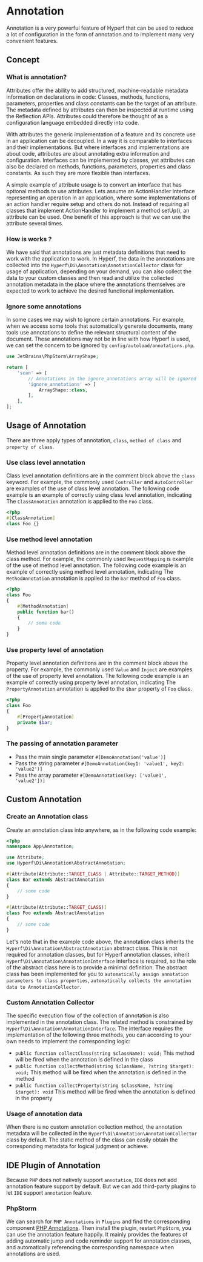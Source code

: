 # Annotation

Annotation is a very powerful feature of Hyperf that can be used to reduce a lot of configuration in the form of annotation and to implement many very convenient features.

## Concept

### What is annotation?

Attributes offer the ability to add structured, machine-readable metadata information on declarations in code: Classes, methods, functions, parameters, properties and class constants can be the target of an attribute. The metadata defined by attributes can then be inspected at runtime using the Reflection APIs. Attributes could therefore be thought of as a configuration language embedded directly into code.

With attributes the generic implementation of a feature and its concrete use in an application can be decoupled. In a way it is comparable to interfaces and their implementations. But where interfaces and implementations are about code, attributes are about annotating extra information and configuration. Interfaces can be implemented by classes, yet attributes can also be declared on methods, functions, parameters, properties and class constants. As such they are more flexible than interfaces.

A simple example of attribute usage is to convert an interface that has optional methods to use attributes. Lets assume an ActionHandler interface representing an operation in an application, where some implementations of an action handler require setup and others do not. Instead of requiring all classes that implement ActionHandler to implement a method setUp(), an attribute can be used. One benefit of this approach is that we can use the attribute several times.

### How is works ?

We have said that annotations are just metadata definitions that need to work with the application to work. In Hyperf, the data in the annotations are collected into the `Hyperf\Di\Annotation\AnnotationCollector` class for usage of application, depending on your demand, you can also collect the data to your custom classes and then read and utilize the collected annotation metadata in the place where the annotations themselves are expected to work to achieve the desired functional implementation.

### Ignore some annotations

In some cases we may wish to ignore certain annotations. For example, when we access some tools that automatically generate documents, many tools use annotations to define the relevant structural content of the document. These annotations may not be in line with how Hyperf is used, we can set the concern to be ignored by `config/autoload/annotations.php`.

```php
use JetBrains\PhpStorm\ArrayShape;

return [
    'scan' => [
        // Annotations in the ignore_annotations array will be ignored by the annotation scanner
        'ignore_annotations' => [
            ArrayShape::class,
        ],
    ],
];
```

## Usage of Annotation

There are three apply types of annotation, `class`, `method of class` and `property of class`.

### Use class level annotation

Class level annotation definitions are in the comment block above the `class` keyword. For example, the commonly used `Controller` and `AutoController` are examples of the use of class level annotation. The following code example is an example of correctly using class level annotation, indicating The `ClassAnnotation` annotation is applied to the `Foo` class.

```php
<?php
#[ClassAnnotation]
class Foo {}
```

### Use method level annotation

Method level annotation definitions are in the comment block above the class method. For example, the commonly used `RequestMapping` is example of the use of method level annotation. The following code example is an example of correctly using method level annotation, indicating The `MethodAnnotation` annotation is applied to the `bar` method of `Foo` class.

```php
<?php
class Foo
{
    #[MethodAnnotation]
    public function bar()
    {
        // some code
    }
}
```

### Use property level of annotation

Property level annotation definitions are in the comment block above the property. For example, the commonly used `Value` and `Inject` are examples of the use of property level annotation. The following code example is an example of correctly using property level annotation, indicating The `PropertyAnnotation` annotation is applied to the `$bar` property of `Foo` class.

```php
<?php
class Foo
{
    #[PropertyAnnotation]
    private $bar;
}
```

### The passing of annotation parameter

- Pass the main single parameter `#[DemoAnnotation('value')]`
- Pass the string parameter `#[DemoAnnotation(key1: 'value1', key2: 'value2')]`
- Pass the array parameter `#[DemoAnnotation(key: ['value1', 'value2'])]`

## Custom Annotation

### Create an Annotation class

Create an annotation class into anywhere, as in the following code example:

```php
<?php
namespace App\Annotation;

use Attribute;
use Hyperf\Di\Annotation\AbstractAnnotation;

#[Attribute(Attribute::TARGET_CLASS | Attribute::TARGET_METHOD)]
class Bar extends AbstractAnnotation
{
    // some code
}

#[Attribute(Attribute::TARGET_CLASS)]
class Foo extends AbstractAnnotation
{
    // some code
}
```

Let's note that in the example code above, the annotation class inherits the `Hyperf\Di\Annotation\AbstractAnnotation` abstract class. This is not required for annotation classes, but for Hyperf annotation classes, inherit `Hyperf\Di\Annotation\AnnotationInterface` interface is required, so the role of the abstract class here is to provide a minimal definition. The abstract class has been implemented for you to `automatically assign annotation parameters to class properties`, `automatically collects the annotation data to AnnotationCollector`.

### Custom Annotation Collector

The specific execution flow of the collection of annotation is also implemented in the annotation class. The related method is constrained by `Hyperf\Di\Annotation\AnnotationInterface`. The interface requires the implementation of the following three methods, you can according to your own needs to implement the corresponding logic:

- `public function collectClass(string $className): void;` This method will be fired when the annotation is defined in the class
- `public function collectMethod(string $className, ?string $target): void;` This method will be fired when the annotation is defined in the method
- `public function collectProperty(string $className, ?string $target): void` This method will be fired when the annotation is defined in the property

### Usage of annotation data

When there is no custom annotation collection method, the annotation metadata will be collected in the `Hyperf\Di\Annotation\AnnotationCollector` class by default. The static method of the class can easily obtain the corresponding metadata for logical judgment or achieve.

## IDE Plugin of Annotation

Because `PHP` does not natively support `annotation`, `IDE` does not add annotation feature support by default. But we can add third-party plugins to let `IDE` support `annotation` feature.

### PhpStorm

We can search for `PHP Annotations` in `Plugins` and find the corresponding component [PHP Annotations](https://github.com/Haehnchen/idea-php-annotation-plugin). Then install the plugin, restart `PhpStorm`, you can use the annotation feature happily. It mainly provides the features of adding automatic jump and code reminder support for annotation classes, and automatically referencing the corresponding namespace when annotations are used.
